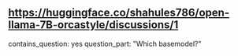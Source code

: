 ## https://huggingface.co/shahules786/open-llama-7B-orcastyle/discussions/1

contains_question: yes
question_part: "Which basemodel?"